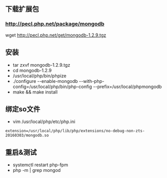 ## 下载扩展包
### http://pecl.php.net/package/mongodb
wget http://pecl.php.net/get/mongodb-1.2.9.tgz
 
## 安装
- tar zxvf mongodb-1.2.9.tgz
- cd mongodb-1.2.9
- /usr/local/php/bin/phpize
- ./configure --enable-mongodb --with-php-config=/usr/local/php/bin/php-config --prefix=/usr/local/phpmongodb
- make && make install
 
## 绑定so文件
- vim /usr/local/php/etc/php.ini
```
extension=/usr/local/php/lib/php/extensions/no-debug-non-zts-20160303/mongodb.so
```

## 重启&测试
- systemctl restart php-fpm
- php -m | grep mongod
